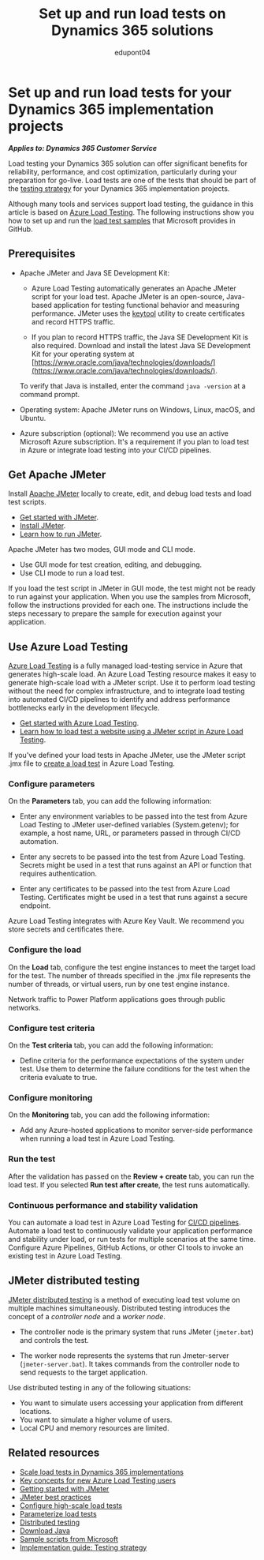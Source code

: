 ﻿---
title: Set up and run load tests on Dynamics 365 solutions
description: Learn how to set up and run load tests on Dynamics 365 solutions with Azure Load Testing, using Java, Apache JMeter, and samples provided by Microsoft.
ms.date: 05/13/2024
ms.topic: how-to
author: edupont04
ms.author: darent
ms.custom:
 - ai-gen-docs-bap
 - ai-gen-desc
 - ai-seo-date:08/23/2023
 - bap-template
---

# Set up and run load tests for your Dynamics 365 implementation projects

***Applies to: Dynamics 365 Customer Service***

Load testing your Dynamics 365 solution can offer significant benefits for reliability, performance, and cost optimization, particularly during your preparation for go-live. Load tests are one of the tests that should be part of the [testing strategy](..//implementation-guide/testing-strategy.md) for your Dynamics 365 implementation projects.

Although many tools and services support load testing, the guidance in this article is based on [Azure Load Testing](/azure/load-testing/overview-what-is-azure-load-testing). The following instructions show you how to set up and run the [load test samples](https://github.com/microsoft/Dynamics-365-FastTrack-Implementation-Assets/tree/master/Customer%20Service/Testing/At%20Scale/Samples) that Microsoft provides in GitHub.

## Prerequisites

- Apache JMeter and Java SE Development Kit:

  - Azure Load Testing automatically generates an Apache JMeter script for your load test. Apache JMeter is an open-source, Java-based application for testing functional behavior and measuring performance. JMeter uses the [keytool](https://cwiki.apache.org/confluence/display/JMETER/TestRecording210) utility to create certificates and record HTTPS traffic.
  
  - If you plan to record HTTPS traffic, the Java SE Development Kit is also required. Download and install the latest Java SE Development Kit for your operating system at [https://www.oracle.com/java/technologies/downloads/](https://www.oracle.com/java/technologies/downloads/).

  To verify that Java is installed, enter the command `java -version` at a command prompt.

- Operating system: Apache JMeter runs on Windows, Linux, macOS, and Ubuntu.

- Azure subscription (optional): We recommend you use an active Microsoft Azure subscription. It's a requirement if you plan to load test in Azure or integrate load testing into your CI/CD pipelines.

## Get Apache JMeter

Install [Apache JMeter](https://jmeter.apache.org/) locally to create, edit, and debug load tests and load test scripts.

- [Get started with JMeter](https://jmeter.apache.org/usermanual/get-started.html).
- [Install JMeter](https://jmeter.apache.org/usermanual/get-started.html#lets_start).
- [Learn how to run JMeter](https://jmeter.apache.org/usermanual/get-started.html#running).

Apache JMeter has two modes, GUI mode and CLI mode.

- Use GUI mode for test creation, editing, and debugging.
- Use CLI mode to run a load test.

If you load the test script in JMeter in GUI mode, the test might not be ready to run against your application. When you use the samples from Microsoft, follow the instructions provided for each one. The instructions include the steps necessary to prepare the sample for execution against your application.

## Use Azure Load Testing

[Azure Load Testing](/azure/load-testing/overview-what-is-azure-load-testing) is a fully managed load-testing service in Azure that generates high-scale load. An Azure Load Testing resource makes it easy to generate high-scale load with a JMeter script. Use it to perform load testing without the need for complex infrastructure, and to integrate load testing into automated CI/CD pipelines to identify and address performance bottlenecks early in the development lifecycle.

- [Get started with Azure Load Testing](/azure/load-testing/quickstart-create-and-run-load-test).
- [Learn how to load test a website using a JMeter script in Azure Load Testing](/azure/load-testing/how-to-create-and-run-load-test-with-jmeter-script).

If you've defined your load tests in Apache JMeter, use the JMeter script .jmx file to [create a load test](/azure/load-testing/how-to-create-and-run-load-test-with-jmeter-script##create-a-load-test) in Azure Load Testing.

### Configure parameters

On the **Parameters** tab, you can add the following information:

- Enter any environment variables to be passed into the test from Azure Load Testing to JMeter user-defined variables (System.getenv); for example, a host name, URL, or parameters passed in through CI/CD automation.

- Enter any secrets to be passed into the test from Azure Load Testing. Secrets might be used in a test that runs against an API or function that requires authentication.

- Enter any certificates to be passed into the test from Azure Load Testing. Certificates might be used in a test that runs against a secure endpoint.

Azure Load Testing integrates with Azure Key Vault. We recommend you store secrets and certificates there.

### Configure the load

On the **Load** tab, configure the test engine instances to meet the target load for the test. The number of threads specified in the .jmx file represents the number of threads, or virtual users, run by one test engine instance.  

Network traffic to Power Platform applications goes through public networks.  

### Configure test criteria

On the **Test criteria** tab, you can add the following information:

- Define criteria for the performance expectations of the system under test. Use them to determine the failure conditions for the test when the criteria evaluate to true.

### Configure monitoring

On the **Monitoring** tab, you can add the following information:

- Add any Azure-hosted applications to monitor server-side performance when running a load test in Azure Load Testing.

### Run the test

After the validation has passed on the **Review + create** tab, you can run the load test. If you selected **Run test after create**, the test runs automatically.

### Continuous performance and stability validation
 
You can automate a load test in Azure Load Testing for [CI/CD pipelines](/azure/load-testing/how-to-configure-load-test-cicd). Automate a load test to continuously validate your application performance and stability under load, or run tests for multiple scenarios at the same time. Configure Azure Pipelines, GitHub Actions, or other CI tools to invoke an existing test in Azure Load Testing.

## JMeter distributed testing

[JMeter distributed testing](https://jmeter.apache.org/usermanual/jmeter_distributed_testing_step_by_step.html) is a method of executing load test volume on multiple machines simultaneously. Distributed testing introduces the concept of a *controller node* and a *worker node*.

- The controller node is the primary system that runs JMeter (`jmeter.bat`) and controls the test.

- The worker node represents the systems that run Jmeter-server (`jmeter-server.bat`). It takes commands from the controller node to send requests to the target application.

Use distributed testing in any of the following situations:

- You want to simulate users accessing your application from different locations.
- You want to simulate a higher volume of users.
- Local CPU and memory resources are limited.

## Related resources

- [Scale load tests in Dynamics 365 implementations](test-load-tests-scaling.md)
- [Key concepts for new Azure Load Testing users](/azure/load-testing/concept-load-testing-concepts)
- [Getting started with JMeter](https://jmeter.apache.org/usermanual/get-started.html)
- [JMeter best practices](https://jmeter.apache.org/usermanual/best-practices.html)
- [Configure high-scale load tests](/azure/load-testing/how-to-high-scale-load)
- [Parameterize load tests](/azure/load-testing/how-to-parameterize-load-tests)
- [Distributed testing](https://jmeter.apache.org/usermanual/jmeter_distributed_testing_step_by_step.html)
- [Download Java](https://www.oracle.com/java/technologies/downloads/)
- [Sample scripts from Microsoft](https://github.com/microsoft/Dynamics-365-FastTrack-Implementation-Assets/tree/master/Customer%20Service/Testing/At%20Scale/Samples)
- [Implementation guide: Testing strategy](../implementation-guide/testing-strategy.md)

<!--## Tags

*Products:* Dynamics 365 Customer Service-->
